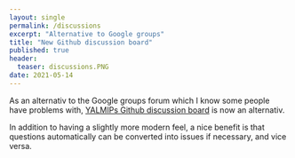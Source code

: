 ```yaml
---
layout: single
permalink: /discussions
excerpt: "Alternative to Google groups"
title: "New Github discussion board"
published: true
header:
  teaser: discussions.PNG
date: 2021-05-14
---
```


As an alternativ to the Google groups forum which I know some people have problems with, [YALMIPs Github discussion board](https://github.com/yalmip/YALMIP/discussions) is now an alternativ.

In addition to having a slightly more modern feel, a nice benefit is that questions automatically can be converted into issues if necessary, and vice versa.

